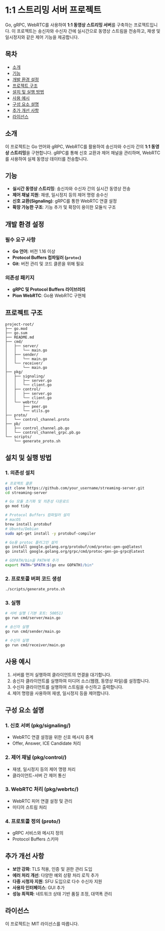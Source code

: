 # 1:1 스트리밍 서버 프로젝트

Go, gRPC, WebRTC를 사용하여 **1:1 동영상 스트리밍 서버**를 구축하는 프로젝트입니다. 이 프로젝트는 송신자와 수신자 간에 실시간으로 동영상 스트림을 전송하고, 재생 및 일시정지와 같은 제어 기능을 제공합니다.

## 목차

- [소개](#소개)
- [기능](#기능)
- [개발 환경 설정](#개발-환경-설정)
- [프로젝트 구조](#프로젝트-구조)
- [설치 및 실행 방법](#설치-및-실행-방법)
- [사용 예시](#사용-예시)
- [구성 요소 설명](#구성-요소-설명)
- [추가 개선 사항](#추가-개선-사항)
- [라이선스](#라이선스)

## 소개

이 프로젝트는 Go 언어와 gRPC, WebRTC를 활용하여 송신자와 수신자 간의 **1:1 동영상 스트리밍**을 구현합니다. gRPC를 통해 신호 교환과 제어 채널을 관리하며, WebRTC를 사용하여 실제 동영상 데이터를 전송합니다.

## 기능

- **실시간 동영상 스트리밍**: 송신자와 수신자 간의 실시간 동영상 전송
- **제어 채널 지원**: 재생, 일시정지 등의 제어 명령 송수신
- **신호 교환(Signaling)**: gRPC를 통한 WebRTC 연결 설정
- **확장 가능한 구조**: 기능 추가 및 확장이 용이한 모듈식 구조

## 개발 환경 설정

### 필수 요구 사항

- **Go 언어**: 버전 1.16 이상
- **Protocol Buffers 컴파일러 (`protoc`)**
- **Git**: 버전 관리 및 코드 클론을 위해 필요

### 의존성 패키지

- **gRPC 및 Protocol Buffers 라이브러리**
- **Pion WebRTC**: Go용 WebRTC 구현체

## 프로젝트 구조

```
project-root/
├── go.mod
├── go.sum
├── README.md
├── cmd/
│   ├── server/
│   │   └── main.go
│   ├── sender/
│   │   └── main.go
│   └── receiver/
│       └── main.go
├── pkg/
│   ├── signaling/
│   │   ├── server.go
│   │   └── client.go
│   ├── control/
│   │   ├── server.go
│   │   └── client.go
│   └── webrtc/
│       ├── peer.go
│       └── utils.go
├── proto/
│   └── control_channel.proto
├── pb/
│   ├── control_channel.pb.go
│   └── control_channel_grpc.pb.go
└── scripts/
    └── generate_proto.sh
```

## 설치 및 실행 방법

### 1. 의존성 설치

```bash
# 프로젝트 클론
git clone https://github.com/your_username/streaming-server.git
cd streaming-server

# Go 모듈 초기화 및 의존성 다운로드
go mod tidy

# Protocol Buffers 컴파일러 설치
# macOS
brew install protobuf
# Ubuntu/Debian
sudo apt-get install -y protobuf-compiler

# Go용 protoc 플러그인 설치
go install google.golang.org/protobuf/cmd/protoc-gen-go@latest
go install google.golang.org/grpc/cmd/protoc-gen-go-grpc@latest

# GOPATH/bin을 PATH에 추가
export PATH="$PATH:$(go env GOPATH)/bin"
```

### 2. 프로토콜 버퍼 코드 생성

```bash
./scripts/generate_proto.sh
```

### 3. 실행

```bash
# 서버 실행 (기본 포트: 50051)
go run cmd/server/main.go

# 송신자 실행
go run cmd/sender/main.go

# 수신자 실행
go run cmd/receiver/main.go
```

## 사용 예시

1. 서버를 먼저 실행하여 클라이언트의 연결을 대기합니다.
2. 송신자 클라이언트를 실행하여 미디어 소스(웹캠, 동영상 파일)를 설정합니다.
3. 수신자 클라이언트를 실행하여 스트림을 수신하고 출력합니다.
4. 제어 명령을 사용하여 재생, 일시정지 등을 제어합니다.

## 구성 요소 설명

### 1. 신호 서버 (pkg/signaling/)
- WebRTC 연결 설정을 위한 신호 메시지 중계
- Offer, Answer, ICE Candidate 처리

### 2. 제어 채널 (pkg/control/)
- 재생, 일시정지 등의 제어 명령 처리
- 클라이언트-서버 간 제어 통신

### 3. WebRTC 처리 (pkg/webrtc/)
- WebRTC 피어 연결 설정 및 관리
- 미디어 스트림 처리

### 4. 프로토콜 정의 (proto/)
- gRPC 서비스와 메시지 정의
- Protocol Buffers 스키마

## 추가 개선 사항

- **보안 강화**: TLS 적용, 인증 및 권한 관리 도입
- **에러 처리 개선**: 다양한 예외 상황 처리 로직 추가
- **다중 시청자 지원**: SFU 도입으로 다수 수신자 지원
- **사용자 인터페이스**: GUI 추가
- **성능 최적화**: 네트워크 상태 기반 품질 조정, 대역폭 관리

## 라이선스

이 프로젝트는 MIT 라이선스를 따릅니다.
